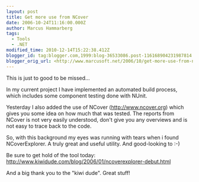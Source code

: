 ```yaml
---
layout: post
title: Get more use from NCover
date: 2006-10-24T11:16:00.000Z
author: Marcus Hammarberg
tags:
  - Tools
  - .NET
modified_time: 2010-12-14T15:22:38.412Z
blogger_id: tag:blogger.com,1999:blog-36533086.post-116168904231987814
blogger_orig_url: <http://www.marcusoft.net/2006/10/get-more-use-from-ncover.html>l>
---
```



This is just to good to be missed...

In my current project I have implemented an automated build process, which includes some component testing done with NUnit.

Yesterday I also added the use of NCover (<http://www.ncover.org>) which gives you some idea on how much that was tested. The reports from NCover is not very easily understood, don't give you any overviews and is not easy to trace back to the code.

So, with this background my eyes was running with tears when i found NCoverExplorer. A truly great and useful utility. And good-looking to :-)

Be sure to get hold of the tool today: <http://www.kiwidude.com/blog/2006/01/ncoverexplorer-debut.html> 

And a big thank you to the "kiwi dude". Great stuff!
